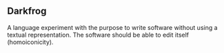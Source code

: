 ﻿## Darkfrog

A language experiment with the purpose to write software without using a textual representation. The software should be able to edit itself (homoiconicity).